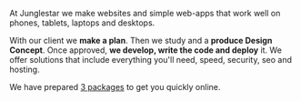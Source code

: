 At Junglestar we make websites and simple web-apps that work well on phones, tablets, laptops and desktops.

With our client we **make a plan**. Then we study and a **produce Design Concept**. Once approved, **we develop, write the code and deploy** it. We offer solutions that include everything you'll need, speed, security, seo and hosting.

We have prepared [3 packages](/offer/) to get you quickly online.
